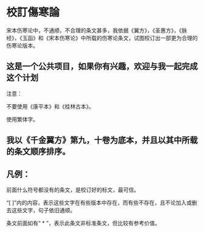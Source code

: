 # 校訂傷寒論
宋本伤寒论中，不通顺，不合理的条文甚多，我依据《翼方》，《圣惠方》，《脉经》，《玉函》和《宋本伤寒论》中所载的伤寒论条文，试图校订出一部更为合理的伤寒论版本。

## 这是一个公共项目，如果你有兴趣，欢迎与我一起完成这个计划

注意：

不要使用《康平本》和《桂林古本》。

使用繁体字。

## 我以《千金翼方》第九，十卷为底本，并且以其中所载的条文顺序排序。

## 凡例：

前面什么符号都没有的条文，是校订好的标文，最可信。

“[ ]”内的内容，表示这些文字在有些版本中存在，而有些不存在，且不论加入或删去这些文字，句子依旧通顺。

条文前面如有“ * ”，表示此条文非标准条文，但比较有参考价值。
